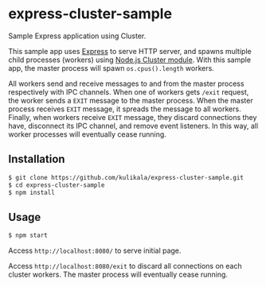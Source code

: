 # express-cluster-sample

Sample Express application using Cluster.

This sample app uses [Express] to serve HTTP server,
and spawns multiple child processes (workers) using [Node.js Cluster module].
With this sample app, the master process will spawn `os.cpus().length` workers.

All workers send and receive messages to and from the master process respectively with IPC channels.
When one of workers gets `/exit` request, the worker sends a `EXIT` message to the master process.
When the master process receives `EXIT` message, it spreads the message to all workers.
Finally, when workers receive `EXIT` message, they discard connections they have, disconnect its IPC channel, and remove event listeners.
In this way, all worker processes will eventually cease running.

## Installation

``` bash
$ git clone https://github.com/kulikala/express-cluster-sample.git
$ cd express-cluster-sample
$ npm install
```

## Usage

``` bash
$ npm start
```

Access `http://localhost:8080/` to serve initial page.

Access `http://localhost:8080/exit` to discard all connections on each cluster workers.
The master process will eventually cease running.

[Express]: http://expressjs.com/
[Node.js Cluster module]: https://nodejs.org/api/cluster.html
